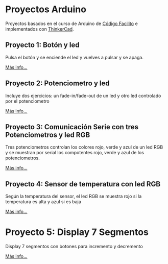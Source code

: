 # Proyectos Arduino
Proyectos basados en el curso de Arduino de [Código Facilito](https://codigofacilito.com/cursos/Arduino)
e implementados con [ThinkerCad](https://www.tinkercad.com).

## Proyecto 1: Botón y led
Pulsa el botón y se enciende el led y vuelves a pulsar y se apaga.

[Más info...](proyecto1)

## Proyecto 2: Potenciometro y led
Incluye dos ejercicios: un fade-in/fade-out de un led y
otro led controlado por el potenciometro

[Más info...](proyecto2)

## Proyecto 3: Comunicación Serie con tres Potenciometros y led RGB
Tres potenciometros controlan los colores rojo, verde y azul de un led RGB y 
se muestran por serial los compotentes rojo, verde y azul de los potenciometros.

[Más info...](proyecto3)


## Proyecto 4: Sensor de temperatura con led RGB
Según la temperatura del sensor, el led RGB se muestra rojo si la temperatura es
alta y azul si es baja

[Más info...](proyecto4)

# Proyecto 5: Display 7 Segmentos
Display 7 segmentos con botones para incremento y decremento

[Más info...](proyecto5)